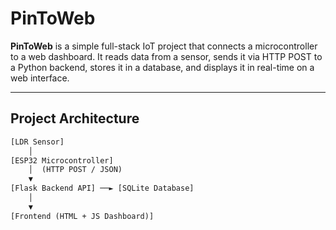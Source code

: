 # PinToWeb

**PinToWeb** is a simple full-stack IoT project that connects a microcontroller to a web dashboard. It reads data from a sensor, sends it via HTTP POST to a Python backend, stores it in a database, and displays it in real-time on a web interface.

---

## Project Architecture

```txt
[LDR Sensor]
    │
[ESP32 Microcontroller]
    │  (HTTP POST / JSON)
    ▼
[Flask Backend API] ──► [SQLite Database]
    │
    ▼
[Frontend (HTML + JS Dashboard)]
